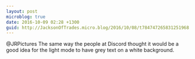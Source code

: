 ```yaml
---
layout: post
microblog: true
date: 2016-10-09 02:28 +1300
guid: http://JacksonOfTrades.micro.blog/2016/10/08/t784747265831251968.html
---
```

@JRPictures The same way the people at Discord thought it would be a good idea for the light mode to have grey text on a white background.
